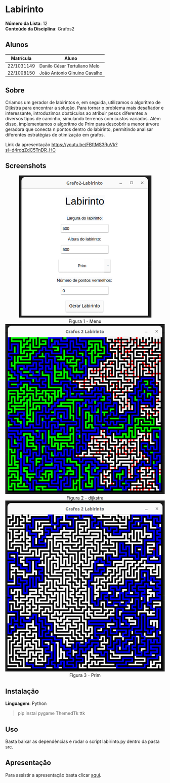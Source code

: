 # Labirinto

**Número da Lista**: 12<br>
**Conteúdo da Disciplina**: Grafos2<br>

## Alunos
| Matrícula  | Aluno                        |
|------------|------------------------------|
| 22/1031149 | Danilo César Tertuliano Melo |
| 22/1008150 | João Antonio Ginuino Cavalho |

## Sobre 

Criamos um gerador de labirintos e, em seguida, utilizamos o algoritmo de Dijkstra para encontrar a solução. Para tornar o problema mais desafiador e interessante, introduzimos obstáculos ao atribuir pesos diferentes a diversos tipos de caminho, simulando terrenos com custos variados. Além disso, implementamos o algoritmo de Prim para descobrir a menor árvore geradora que conecta n pontos dentro do labirinto, permitindo analisar diferentes estratégias de otimização em grafos.

Link da apresentação https://youtu.be/FBftMS3RuVk?si=d4rdqZdC5TnDR_HC

## Screenshots
<div align="center"><img src= "https://raw.githubusercontent.com/projeto-de-algoritmos-2024/Grafos2_Labirinto/refs/heads/master/Images/menu.png?raw=true"/></div>

<center>
Figura 1 - Menu
</center>

<div align="center"><img src= "https://raw.githubusercontent.com/projeto-de-algoritmos-2024/Grafos2_Labirinto/refs/heads/master/Images/dijkstra.png?raw=true"/></div>

<center>
Figura 2 - dijkstra
</center>

<div align="center"><img src= "https://raw.githubusercontent.com/projeto-de-algoritmos-2024/Grafos2_Labirinto/refs/heads/master/Images/prim.png?raw=true"/></div>

<center>
Figura 3 - Prim
</center>

## Instalação 
**Linguagem**: Python<br>
> pip instal pygame ThemedTk ttk

## Uso 
Basta baixar as dependências e rodar o script labirinto.py dentro da pasta src.

## Apresentação

Para assistir a apresentação basta clicar [aqui](https://youtu.be/FBftMS3RuVk?si=d4rdqZdC5TnDR_HC).






